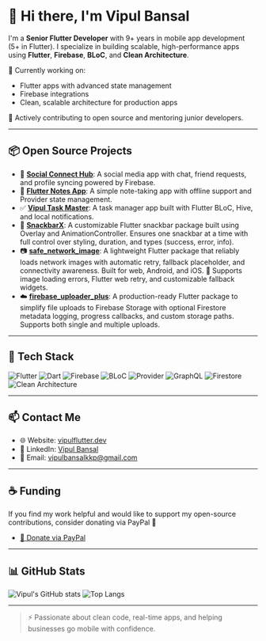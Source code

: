 # 👋 Hi there, I'm Vipul Bansal

I'm a **Senior Flutter Developer** with 9+ years in mobile app development (5+ in Flutter). I specialize in building scalable, high-performance apps using **Flutter**, **Firebase**, **BLoC**, and **Clean Architecture**.

🔭 Currently working on:
- Flutter apps with advanced state management
- Firebase integrations
- Clean, scalable architecture for production apps

🌱 Actively contributing to open source and mentoring junior developers.

---

## 📦 Open Source Projects

- 🔗 [**Social Connect Hub**](https://github.com/vipulbansal/social_connect_hub): A social media app with chat, friend requests, and profile syncing powered by Firebase.
- 📝 [**Flutter Notes App**](https://github.com/vipulbansal/flutter_notes_app): A simple note-taking app with offline support and Provider state management.
- ✅ [**Vipul Task Master**](https://github.com/vipulbansal/vipul_task_master): A task manager app built with Flutter BLoC, Hive, and local notifications.
- 📣 [**SnackbarX**](https://github.com/vipulbansal/snackbarx): A customizable Flutter snackbar package built using Overlay and AnimationController. Ensures one snackbar at a time with full control over styling, duration, and types (success, error, info).
- 📷 [**safe_network_image**](https://github.com/vipulbansal/safe_network_image): A lightweight Flutter package that reliably loads network images with automatic retry, fallback placeholder, and connectivity awareness. Built for web, Android, and iOS. 🔧 Supports image loading errors, Flutter web retry, and customizable fallback widgets.
- ☁️ [**firebase_uploader_plus**](https://pub.dev/packages/firebase_uploader_plus): A production-ready Flutter package to simplify file uploads to Firebase Storage with optional Firestore metadata logging, progress callbacks, and custom storage paths. Supports both single and multiple uploads.



---

## 🔧 Tech Stack

![Flutter](https://img.shields.io/badge/Flutter-02569B?style=flat&logo=flutter&logoColor=white)
![Dart](https://img.shields.io/badge/Dart-0175C2?style=flat&logo=dart&logoColor=white)
![Firebase](https://img.shields.io/badge/Firebase-FFCA28?style=flat&logo=firebase&logoColor=black)
![BLoC](https://img.shields.io/badge/BLoC-4B4B4B?style=flat)
![Provider](https://img.shields.io/badge/Provider-2A9D8F?style=flat)
![GraphQL](https://img.shields.io/badge/GraphQL-E10098?style=flat&logo=graphql&logoColor=white)
![Firestore](https://img.shields.io/badge/Firestore-FFA000?style=flat&logo=firebase&logoColor=white)
![Clean Architecture](https://img.shields.io/badge/Clean%20Architecture-blueviolet?style=flat)

---

## 📫 Contact Me

- 🌐 Website: [vipulflutter.dev](https://vipulflutter.dev)
- 💼 LinkedIn: [Vipul Bansal](https://www.linkedin.com/in/vipul-bansal-mohali/)
- 📧 Email: vipulbansalkkp@gmail.com

---

## ☕ Funding

If you find my work helpful and would like to support my open-source contributions, consider donating via PayPal 💙

- [💸 Donate via PayPal](https://paypal.me/vipulbansal?country.x=IN&locale.x=en_GB)

---

## 📊 GitHub Stats

![Vipul's GitHub stats](https://github-readme-stats.vercel.app/api?username=vipulbansal&show_icons=true&theme=default)
![Top Langs](https://github-readme-stats.vercel.app/api/top-langs/?username=vipulbansal&layout=compact)

---

> ⚡ Passionate about clean code, real-time apps, and helping businesses go mobile with confidence.
